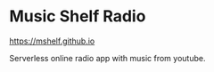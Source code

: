 # Music Shelf Radio

https://mshelf.github.io

Serverless online radio app with music from youtube.
